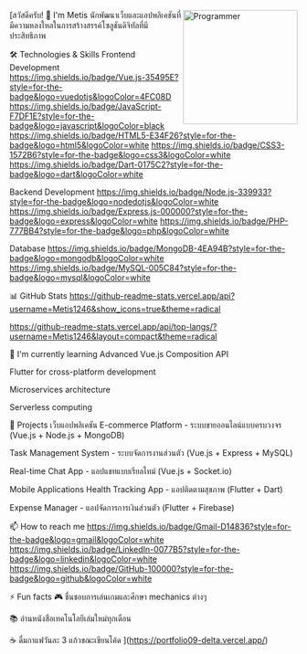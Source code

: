 [สวัสดีครับ! 👋 I'm Metis
<img src="https://cdn-icons-png.flaticon.com/512/921/921490.png" alt="Programmer" width="200" align="right">
นักพัฒนาเว็บและแอปพลิเคชันที่มีความหลงใหลในการสร้างสรรค์โซลูชันดิจิทัลที่มีประสิทธิภาพ

🛠️ Technologies & Skills
Frontend Development
https://img.shields.io/badge/Vue.js-35495E?style=for-the-badge&logo=vuedotjs&logoColor=4FC08D
https://img.shields.io/badge/JavaScript-F7DF1E?style=for-the-badge&logo=javascript&logoColor=black
https://img.shields.io/badge/HTML5-E34F26?style=for-the-badge&logo=html5&logoColor=white
https://img.shields.io/badge/CSS3-1572B6?style=for-the-badge&logo=css3&logoColor=white
https://img.shields.io/badge/Dart-0175C2?style=for-the-badge&logo=dart&logoColor=white

Backend Development
https://img.shields.io/badge/Node.js-339933?style=for-the-badge&logo=nodedotjs&logoColor=white
https://img.shields.io/badge/Express.js-000000?style=for-the-badge&logo=express&logoColor=white
https://img.shields.io/badge/PHP-777BB4?style=for-the-badge&logo=php&logoColor=white

Database
https://img.shields.io/badge/MongoDB-4EA94B?style=for-the-badge&logo=mongodb&logoColor=white
https://img.shields.io/badge/MySQL-005C84?style=for-the-badge&logo=mysql&logoColor=white

📊 GitHub Stats
https://github-readme-stats.vercel.app/api?username=Metis1246&show_icons=true&theme=radical

https://github-readme-stats.vercel.app/api/top-langs/?username=Metis1246&layout=compact&theme=radical

🌱 I'm currently learning
Advanced Vue.js Composition API

Flutter for cross-platform development

Microservices architecture

Serverless computing

💼 Projects
เว็บแอปพลิเคชัน
E-commerce Platform - ระบบขายออนไลน์แบบครบวงจร (Vue.js + Node.js + MongoDB)

Task Management System - ระบบจัดการงานส่วนตัว (Vue.js + Express + MySQL)

Real-time Chat App - แอปแชทแบบเรียลไทม์ (Vue.js + Socket.io)

Mobile Applications
Health Tracking App - แอปติดตามสุขภาพ (Flutter + Dart)

Expense Manager - แอปจัดการการเงินส่วนตัว (Flutter + Firebase)

📫 How to reach me
https://img.shields.io/badge/Gmail-D14836?style=for-the-badge&logo=gmail&logoColor=white
https://img.shields.io/badge/LinkedIn-0077B5?style=for-the-badge&logo=linkedin&logoColor=white
https://img.shields.io/badge/GitHub-100000?style=for-the-badge&logo=github&logoColor=white

⚡ Fun facts
🎮 ชื่นชอบการเล่นเกมและศึกษา mechanics ต่างๆ

📚 อ่านหนังสือเทคโนโลยีเล่มใหม่ทุกเดือน

☕ ดื่มกาแฟวันละ 3 แก้วขณะเขียนโค้ด
](https://portfolio09-delta.vercel.app/)
